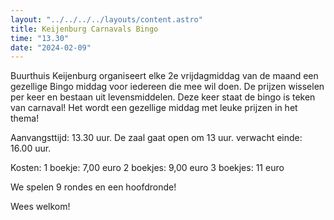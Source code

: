 ```yaml
---
layout: "../../../../layouts/content.astro"
title: Keijenburg Carnavals Bingo
time: "13.30"
date: "2024-02-09"
---
```


Buurthuis Keijenburg organiseert elke 2e vrijdagmiddag van de maand een gezellige Bingo middag voor iedereen die mee wil doen.
De prijzen wisselen per keer en bestaan uit levensmiddelen.
Deze keer staat de bingo is teken van carnaval!
Het wordt een gezellige middag met leuke prijzen in het thema!

Aanvangsttijd: 13.30 uur.
De zaal gaat open om 13 uur.
verwacht einde: 16.00 uur.

Kosten:
1 boekje: 7,00 euro
2 boekjes: 9,00 euro
3 boekjes: 11 euro

We spelen 9 rondes en een hoofdronde!

Wees welkom!
